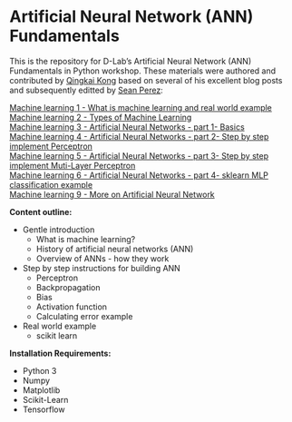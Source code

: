 # Artificial Neural Network (ANN) Fundamentals

This is the repository for D-Lab’s Artificial Neural Network (ANN) Fundamentals in Python workshop. These materials were authored and contributed by [Qingkai Kong](http://seismo.berkeley.edu/qingkaikong/) based on several of his excellent blog posts and subsequently editted by [Sean Perez](https://seanmperez.github.io/index.htm): 

[Machine learning 1 - What is machine learning and real world example](http://qingkaikong.blogspot.com/2016/10/machine-learning-1-what-is-machine.html)  
[Machine learning 2 - Types of Machine Learning](http://qingkaikong.blogspot.com/2016/10/machine-learning-2-types-of-machine.html)  
[Machine learning 3 - Artificial Neural Networks - part 1- Basics](http://qingkaikong.blogspot.com/2016/11/machine-learning-3-artificial-neural.html)  
[Machine learning 4 - Artificial Neural Networks - part 2- Step by step implement Perceptron](http://qingkaikong.blogspot.com/2016/11/machine-learning-3-artificial-neural_12.html)   
[Machine learning 5 - Artificial Neural Networks - part 3- Step by step implement Muti-Layer Perceptron](http://qingkaikong.blogspot.com/2016/11/machine-learning-5-artificial-neural.html)  
[Machine learning 6 - Artificial Neural Networks - part 4- sklearn MLP classification example](http://qingkaikong.blogspot.com/2016/11/machine-learning-6-artificial-neural.html)   
[Machine learning 9 - More on Artificial Neural Network](http://qingkaikong.blogspot.com/2017/02/machine-learning-9-more-on-artificial.html)

**Content outline:**
- Gentle introduction 
  - What is machine learning?
  - History of artificial neural networks (ANN)
  - Overview of ANNs - how they work
- Step by step instructions for building ANN
  - Perceptron
  - Backpropagation
  - Bias
  - Activation function
  - Calculating error example
- Real world example
  - scikit learn

**Installation Requirements:**
- Python 3
- Numpy
- Matplotlib
- Scikit-Learn
- Tensorflow


